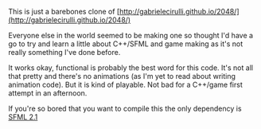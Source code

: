 This is just a barebones clone of [http://gabrielecirulli.github.io/2048/](http://gabrielecirulli.github.io/2048/)

Everyone else in the world seemed to be making one so thought I'd have a go to try and learn a little about C++/SFML and game making as it's not really something I've done before.

It works okay, functional is probably the best word for this code. It's not all that pretty and there's no animations (as I'm yet to read about writing animation code). But it is kind of playable. Not bad for a C++/game first attempt in an afternoon.

If you're so bored that you want to compile this the only dependency is [SFML 2.1](http://www.sfml-dev.org/download/sfml/2.1/)